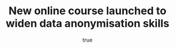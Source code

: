 ---
id: http://contentapi.theodi.org/online-course-launches-to-widen-data-anonymisation-skills.json
web_url: http://theodi.org/blog/online-course-launches-to-widen-data-anonymisation-skills
slug: online-course-launches-to-widen-data-anonymisation-skills
title: New online course launched to widen data anonymisation skills
format: article
updated_at: '2015-09-11T11:01:44+01:00'
created_at: '2015-06-24T14:57:50+01:00'
tag_ids:
- blog
- anonymity
- open-data
- training
- course
- anonymisation
tags:
- id: http://contentapi.theodi.org/tags/articles/blog.json
  web_url: 
  title: Blog Post
  details:
    description: Blog Post
    short_description: 
    type: article
  content_with_tag:
    id: http://contentapi.theodi.org/with_tag.json?article=blog
    web_url: http://theodi.org/tags/blog
    slug: blog
  parent: 
- id: http://contentapi.theodi.org/tags/keywords/anonymity.json
  web_url: 
  title: anonymity
  details:
    description: 
    short_description: 
    type: keyword
  content_with_tag:
    id: http://contentapi.theodi.org/with_tag.json?keyword=anonymity
    web_url: http://theodi.org/tags/anonymity
    slug: anonymity
  parent: 
- id: http://contentapi.theodi.org/tags/keywords/open-data.json
  web_url: 
  title: open data
  details:
    description: 
    short_description: 
    type: keyword
  content_with_tag:
    id: http://contentapi.theodi.org/with_tag.json?keyword=open-data
    web_url: http://theodi.org/tags/open-data
    slug: open-data
  parent: 
- id: http://contentapi.theodi.org/tags/keywords/training.json
  web_url: 
  title: training
  details:
    description: 
    short_description: 
    type: keyword
  content_with_tag:
    id: http://contentapi.theodi.org/with_tag.json?keyword=training
    web_url: http://theodi.org/tags/training
    slug: training
  parent: 
- id: http://contentapi.theodi.org/tags/keywords/course.json
  web_url: 
  title: course
  details:
    description: 
    short_description: 
    type: keyword
  content_with_tag:
    id: http://contentapi.theodi.org/with_tag.json?keyword=course
    web_url: http://theodi.org/tags/course
    slug: course
  parent: 
- id: http://contentapi.theodi.org/tags/keywords/anonymisation.json
  web_url: 
  title: anonymisation
  details:
    description: 
    short_description: 
    type: keyword
  content_with_tag:
    id: http://contentapi.theodi.org/with_tag.json?keyword=anonymisation
    web_url: http://theodi.org/tags/anonymisation
    slug: anonymisation
  parent: 
related: []
details:
  need_id: 
  business_proposition: false
  description: Keeping personal data separate from open data is a core principle to
    protect people from harm. Anonymisation is an effective process to manage the
    release of data that is derived from individuals. At present, guidance for anonymising
    data is sparse and unclear. This restricts important information from being released
    safely that others can benefit from.
  excerpt: Keeping personal data separate from open data is a core principle to protect
    people from harm. Anonymisation is an effective process to manage the release
    of data that is derived from individuals. At present, guidance for anonymising
    data is sparse and unclear. This restricts important information from being released
    safely that others can benefit from.
  language: en
  need_extended_font: false
  url: ''
  content: |+
    <p>Keeping personal data separate from open data is a core principle to protect people from harm. Anonymisation is an effective process to manage the release of data that is derived from individuals. At present, guidance for anonymising data is sparse and unclear. This restricts important information from being released safely that others can benefit from.</p>

    <p>We need to make the data anonymisation process simpler and more achievable from those working in data roles.</p>

    <p>In 2012 funded by the Information Commissioner&rsquo;s Office, the <a rel="external" href="http://theodi.org">Open Data Institute (ODI)</a> became one of five partners to co-ordinate the <a rel="external" href="http://ukanon.net">UK Anonymisation Network (UKAN)</a>. It was set up to provide resources and support people publishing or sharing data that relates to individuals. </p>

    <p>The ODI is committed to make anonymisation more accessible. Supporting our vision to provide Knowledge for everyone, as part of UKAN we recently carried out five free anonymisation workshops and launched an interactive data anonymisation <a rel="external" href="http://theodi.github.io/ukan-course">online learning course</a>.</p>

    <p><strong>Progressing the conversation in data anonymisation</strong></p>

    <p>Last year, the ODI joined UKAN at the <a rel="external" href="http://theodi.org/blog/paradise-or-inferno-the-future-of-data-notes-from-the-uk-anonymisation-symposium">UK Anonymisation Symposium</a> to discuss the challenges and leading practices for data anonymisation in the UK. The event surfaced an overall need to manage the risks of data anonymisation, including liability challenges, decision-making frameworks and a need to close a skills gap in data anonymisation.</p>

    <p><strong>Developing anonymisation skills across the UK</strong></p>

    <p>This year, funded by the Release of Data Fund, we chose a middle ground between pragmatism and technical excellence to help overcome the challenges discussed at the symposium.</p>

    <p>UKAN’s work covered four activities: </p>

    <ul>
      <li>A book on the Anonymisation Decision-making Framework</li>
      <li>Five anonymisation workshops in London, Leeds and Manchester introducing the framework</li>
      <li>An <a rel="external" href="http://ukanon.net/course/">interactive online course</a> teaching the 10 components of the framework</li>
      <li>A <a rel="external" href="http://ukanon.net/ukan-resources/">repository of organisations</a> that provide anonymisation help and support</li>
    </ul>

    <p><strong>The Anonymisation Decision-making framework</strong></p>

    <p>Anonymisation is a process that balances producing safe data with maintaining useful data. <a rel="external" href="http://ukanon.net/ukan-resources/ukan-decision-making-framework/">The framework</a> lists 10 components that will give you confidence when releasing data. This includes, understanding how your data will be used, legal and consent obligations, identifying disclosure control processes and plans after the data is released. </p>

    <p><strong>Online interactive course</strong></p>

    <p><img src="http://bd7a65e2cb448908f934-86a50c88e47af9e1fb58ce0672b5a500.r32.cf3.rackcdn.com/uploads/assets/8a/b9/558ab9571f986a1fdb000001/2015-06-24_15-10-50.jpg" alt="null" class="img" id="attachment-558ab957d0d4624547000004" /></p>

    <p>This <a rel="external" href="http://theodi.github.io/ukan-course">course</a> gives a taster of the things you need to consider if you want to anonymise data effectively. We have designed an <a rel="external" href="http://theodi.github.io/ukan-course">interactive online training course</a> with supporting guides for download.</p>

    <p>This one-hour course is aimed at people with beginner and intermediate knowledge of anonymisation. It requires no previous experience in data analysis - though familiarity with tabular data can be an advantage. </p>

    <p>The course is split into practical sections concluding with an interactive learning exercise to test your knowledge.</p>

    <p><strong>What’s next?</strong></p>

    <p>The next workshops will be held at the following locations:</p>

    <ul>
      <li>12th August 2015 - the Open Data Institute, London</li>
      <li>23rd September 2015 - ODI Leeds, Leeds</li>
      <li>27th October 2015 - the Dome, Edinburgh </li>
      <li>11th November - BIS, London</li>
      <li>10th December - ONS, Newport </li>
    </ul>

    <p>Visit <a rel="external" href="http://ukanon.net/events/">ukanon.net/events/</a> for more information and to book your place today. </p>

  media_enquiries_name: ''
  media_enquiries_email: ''
  media_enquiries_telephone: ''
  alternative_title: Online course launches to widen data anonymisation skills
  organizations: []
  author: {}
  nodes: []
author: {}
nodes: []
organizations: []
related_external_links: []
---